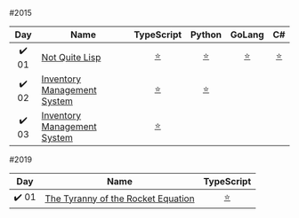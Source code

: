  #2015
 
 |  Day  | Name                             |  TypeScript   |    Python     |    GoLang     |      C#       |
 | :---: | -------------------------------- | :-----------: | :-----------: | :-----------: | :-----------: |
 | ✔️ 01 | [Not Quite Lisp][1]              | [:star:][1.1] | [:star:][1.2] | [:star:][1.3] | [:star:][1.4] |
 | ✔️ 02 | [Inventory Management System][2] | [:star:][2.1] | [:star:][2.2] |               |               |
 | ✔️ 03 | [Inventory Management System][3] | [:star:][3.1] |               |               |               |
 
 
 #2019
 
 |  Day  | Name                                       |     TypeScript     |
 | :---: | ------------------------------------------ | :----------------: |
 | ✔️ 01 | [The Tyranny of the Rocket Equation][2019] | [:star:][2019.1.1] |

[1]: http://adventofcode.com/2015/day/1
[1.1]: ./2015/Day%2001%20Not%20quite%20LISP/ts/solution.ts
[1.2]: ./2015/Day%2001%20Not%20quite%20LISP/py/solution.py
[1.3]: ./2015/Day%2001%20Not%20quite%20LISP/go/solution.go
[1.4]: ./2015/Day%2001%20Not%20quite%20LISP/sharp/Solution.cs
[2]: http://adventofcode.com/2015/day/2
[2.1]: ./2015/Day%2002%20Inventory%20Management%20System/ts/solution.ts
[2.2]: ./2015/Day%2002%20Inventory%20Management%20System/py/solution.py
[3]: http://adventofcode.com/2015/day/3
[3.1]: ./2015/Day%2003%20Perfectly%20Spherical%20Houses%20in%20a%20Vacuum/ts/solution.ts


[2019]: http://adventofcode.com/2019/day/1
[2019.1.1]: ./2019/Day%2001%20The%20Tyranny%20of%20the%20Rocket%20Equation/ts/solution.ts
